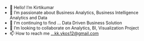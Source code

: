 - 👋 Hello! I’m Kirtikumar
- 👀 I’m passionate about Business Analytics, Business Intelligence Analytics and Data
- 🌱 I'm continuing to find ... Data Driven Business Solution
- 💞️ I’m looking to collaborate on Analytics, BI, Visualization Project
- 📫 How to reach me ...kk.ykos12@gmail.com

<!---
kk-ykos/kk-ykos is a ✨ special ✨ repository because its `README.md` (this file) appears on your GitHub profile.
You can click the Preview link to take a look at your changes.
--->

